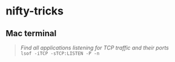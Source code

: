 # nifty-tricks

## Mac terminal

>*Find all applications listening for TCP traffic and their ports* <br>
`lsof -iTCP -sTCP:LISTEN -P -n` 

